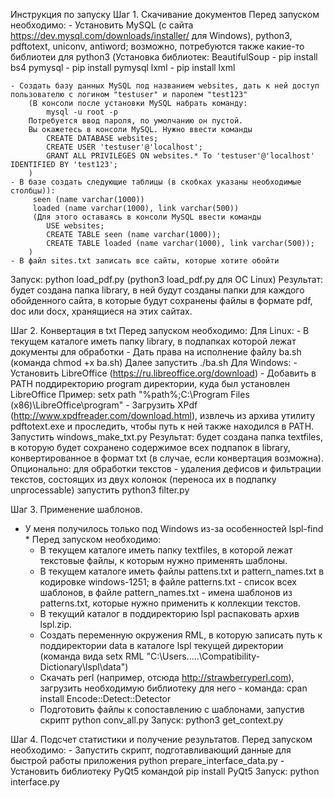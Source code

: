 Инструкция по запуску
Шаг 1. Скачивание документов
Перед запуском необходимо:
	- Установить MySQL (с сайта https://dev.mysql.com/downloads/installer/ для Windows), python3, pdftotext, uniconv, antiword; возможно, потребуются также какие-то библиотеи для python3
	(Установка библиотек:
		BeautifulSoup - pip install bs4
		pymysql - pip install pymysql
		lxml - pip install lxml
		
	- Создать базу данных MySQL под названием websites, дать к ней доступ пользователю с логином "testuser" и паролем "test123"
		(В консоли после установки MySQL набрать команду:
			mysql -u root -p
		Потребуется ввод пароля, по умолчанию он пустой.
		Вы окажетесь в консоли MySQL. Нужно ввести команды
			CREATE DATABASE websites;
			CREATE USER 'testuser'@'localhost';
			GRANT ALL PRIVILEGES ON websites.* To 'testuser'@'localhost' IDENTIFIED BY 'test123';
		)
	- В базе создать следующие таблицы (в скобках указаны необходимые столбцы)):
	 	 seen (name varchar(1000)) 
		 loaded (name varchar(1000), link varchar(500))
		 (Для этого оставаясь в консоли MySQL ввести команды
			USE websites;
			CREATE TABLE seen (name varchar(1000));
			CREATE TABLE loaded (name varchar(1000), link varchar(500));
		)
	- В файл sites.txt записать все сайты, которые хотите обойти
Запуск: python load_pdf.py (python3 load_pdf.py для ОС Linux)
Результат: будет создана папка library, в ней будут созданы папки для каждого обойденного сайта, в которые будут сохранены файлы в формате pdf, doc или docx, хранящиеся на этих сайтах.

Шаг 2. Конвертация в txt
Перед запуском необходимо:
    Для Linux:
	- В текущем каталоге иметь папку library, в подпапках которой лежат документы для обработки
	- Дать права на исполнение файлу ba.sh (команда chmod +x ba.sh)
    Далее запустить ./ba.sh
Для Windows:
	- Установить LibreOffice (https://ru.libreoffice.org/download)
	- Добавить в PATH поддиректорию program директории, куда был установлен LibreOffice
		Пример: setx path "%path%;C:\Program Files (x86)\LibreOffice\program"
	- Загрузить XPdf (http://www.xpdfreader.com/download.html), извлечь из архива утилиту pdftotext.exe и проследить, чтобы путь к ней также находился в PATH.
    Запустить windows_make_txt.py
Результат: будет создана папка textfiles, в которую будет сохранено содержимое всех подпапок в library, конвертированное в формат txt (в случае, если конвертация возможна).
Опционально: для обработки текстов - удаления дефисов и фильтрации текстов, состоящих из двух колонок (переноса их в подпапку unprocessable) запустить python3 filter.py 

Шаг 3. Применение шаблонов. 
* У меня получилось только под Windows из-за особенностей lspl-find *
Перед запуском необходимо:
	- В текущем каталоге иметь папку textfiles, в которой лежат текстовые файлы, к которым нужно применять шаблоны.
	- В текущем каталоге иметь файлы pattens.txt и pattern\_names.txt в кодировке windows-1251; в файле patterns.txt - список всех шаблонов, в файле pattern\_names.txt - имена шаблонов из patterns.txt, которые нужно применить к коллекции текстов.
	- В текущий каталог в поддиректорию lspl распаковать архив lspl.zip.
	- Создать переменную окружения RML, в которую записать путь к поддиректории data в каталоге lspl текущей директории (команда вида setx RML "C:\Users\.....\Compatibility-Dictionary\lspl\data")
	- Скачать perl (например, отсюда http://strawberryperl.com), загрузить необходимую библиотеку для него - команда:
		cpan install Encode::Detect::Detector
	- Подготовить файлы к сопоставлению с шаблонами, запустив скрипт python conv_all.py
Запуск: python3 get_context.py

Шаг 4. Подсчет статистики и получение результатов.
Перед запуском необходимо:
    - Запустить скрипт, подготавливающий данные для быстрой работы приложения python prepare_interface_data.py
    - Установить библиотеку PyQt5 командой pip install PyQt5
Запуск: python interface.py